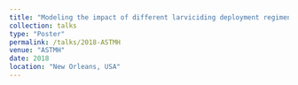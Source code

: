 ```yaml
---
title: "Modeling the impact of different larviciding deployment regimens to inform strategic planning"
collection: talks
type: "Poster"
permalink: /talks/2018-ASTMH
venue: "ASTMH"
date: 2018
location: "New Orleans, USA"
---
```


